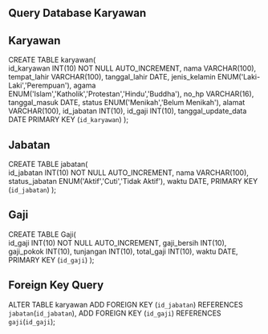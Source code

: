 ## Query Database Karyawan

## Karyawan
CREATE TABLE karyawan(  
  id_karyawan INT(10) NOT NULL AUTO_INCREMENT,
  nama VARCHAR(100),
  tempat_lahir VARCHAR(100),
  tanggal_lahir DATE,
  jenis_kelamin ENUM('Laki-Laki','Perempuan'),
  agama ENUM('Islam','Katholik','Protestan','Hindu','Buddha'),
  no_hp VARCHAR(16),
  tanggal_masuk DATE,
  status ENUM('Menikah','Belum Menikah'),
  alamat VARCHAR(100),
  id_jabatan INT(10),
  id_gaji INT(10),
  tanggal_update_data DATE
  PRIMARY KEY (`id_karyawan`)
);

## Jabatan
CREATE TABLE jabatan(  
  id_jabatan INT(10) NOT NULL AUTO_INCREMENT,
  nama VARCHAR(100),
  status_jabatan ENUM('Aktif','Cuti','Tidak Aktif'),
  waktu DATE,
  PRIMARY KEY (`id_jabatan`)
);

## Gaji
CREATE TABLE Gaji(  
  id_gaji INT(10) NOT NULL AUTO_INCREMENT,
  gaji_bersih INT(10),
  gaji_pokok INT(10),
  tunjangan INT(10),
  total_gaji INT(10),
  waktu DATE,
  PRIMARY KEY (`id_gaji`)
);

## Foreign Key Query
ALTER TABLE karyawan
  ADD FOREIGN KEY (`id_jabatan`) REFERENCES `jabatan`(`id_jabatan`),
  ADD FOREIGN KEY (`id_gaji`) REFERENCES `gaji`(`id_gaji`);
